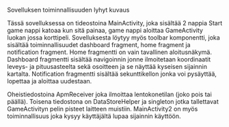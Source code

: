 Sovelluksen toiminnallisuuden lyhyt kuvaus

Tässä sovelluksessa on tideostoina MainActivity, joka sisältää 2 nappia Start game nappi katoaa kun sitä painaa, game nappi aloittaa GameActivity luokan jossa korttipeli.
Sovelluksesta löytyy myös toolbar komponentti, joka sisältää toiminnallisuudet dashboard fragment, home fragment ja notification fragment. Home fragmentti on vain tavallinen aloitusnäkymä.
Dashboard fragmentti sisältää navigoinnin jonne ilmoitetaan koordinaatit leveys- ja pituusasteelta sekä osoitteen ja se näyttää kyseisen sijainnin kartalta. Notification fragmentti
sisältää sekunttikellon jonka voi pysäyttää, lopettaa ja aloittaa uudestaan.

Oheistiedostoina ApmReceiver joka ilmoittaa lentokonetilan (joko pois tai päällä). Toisena tiedostona on DataStoreHelper ja singleton jotka tallettavat GameActivityn pelin pisteet
laitteen muistiin. MainActivity2 on myös toiminnallisuus joka kysyy käyttäjältä lupaa sijainnin käyttöön.
